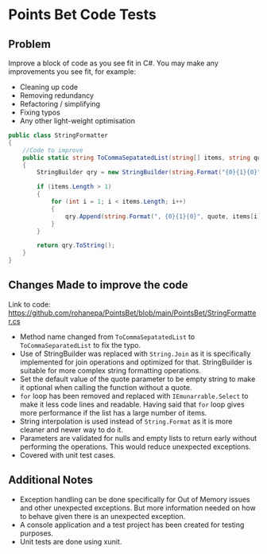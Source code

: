 # Points Bet Code Tests

## Problem
Improve a block of code as you see fit in C#.
You may make any improvements you see fit, for example:
- Cleaning up code
- Removing redundancy
- Refactoring / simplifying
- Fixing typos
- Any other light-weight optimisation

```csharp
public class StringFormatter
{
    //Code to improve
    public static string ToCommaSepatatedList(string[] items, string quote)
    {
        StringBuilder qry = new StringBuilder(string.Format("{0}{1}{0}", quote, items[0]));

        if (items.Length > 1)
        {
            for (int i = 1; i < items.Length; i++)
            {
                qry.Append(string.Format(", {0}{1}{0}", quote, items[i]));
            }
        }

        return qry.ToString();
    }
}
```

## Changes Made to improve the code
Link to code: https://github.com/rohanepa/PointsBet/blob/main/PointsBet/StringFormatter.cs
- Method name changed from `ToCommaSepatatedList` to `ToCommaSeparatedList` to fix the typo.
- Use of StringBuilder was replaced with `String.Join` as it is specifically implemented for join operations and optimized for that. StringBuilder is suitable for more complex string formatting operations.
- Set the default value of the quote parameter to be empty string to make it optional when calling the function without a quote.
- `for` loop has been removed and replaced with `IEmunarrable.Select` to make it less code lines and readable. Having said that `for` loop gives more performance if the list has a large number of items.
- String interpolation is used instead of `String.Format` as it is more cleaner and newer way to do it.
- Parameters are validated for nulls and empty lists to return early without performing the operations. This would reduce unexpected exceptions.
- Covered with unit test cases.

## Additional Notes

- Exception handling can be done specifically for Out of Memory issues and other unexpected exceptions. But more information needed on how to behave given there is an unexpected exception.
- A console application and a test project has been created for testing purposes.
- Unit tests are done using xunit.